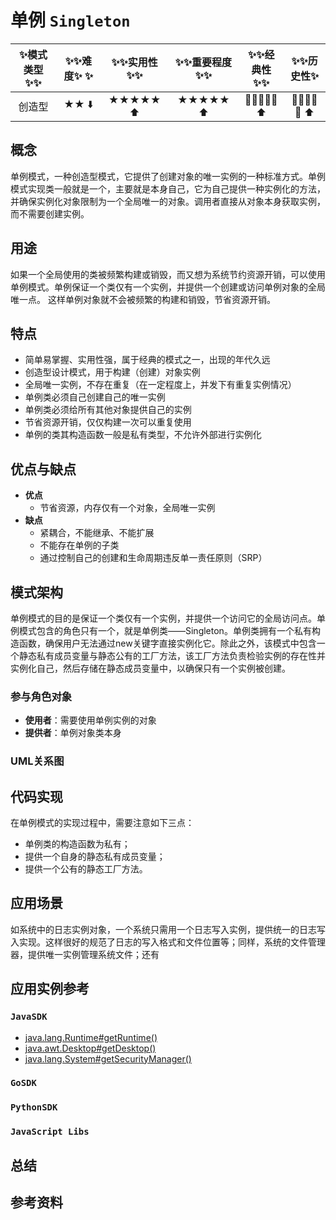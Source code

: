 # 单例 `Singleton`

| ✨模式类型✨✨ | ✨✨难度✨  ✨ | ✨✨实用性✨✨ | ✨✨重要程度✨✨ | ✨✨经典性✨✨ | ✨✨历史性✨ |
| :---------: | :--------: | :--------: | :----------: | :--------: | :-------: |
|   创造型    |    ★★ ⬇️    |  ★★★★★ ⬆️   |   ★★★★★ ⬆️    |  💚💚💚💚💚  ⬆️  | 💚💚💚💚💚  ⬆️  |

## 概念

单例模式，一种创造型模式，它提供了创建对象的唯一实例的一种标准方式。单例模式实现类一般就是一个，主要就是本身自己，它为自己提供一种实例化的方法，并确保实例化对象限制为一个全局唯一的对象。调用者直接从对象本身获取实例，而不需要创建实例。

## 用途

如果一个全局使用的类被频繁构建或销毁，而又想为系统节约资源开销，可以使用单例模式。单例保证一个类仅有一个实例，并提供一个创建或访问单例对象的全局唯一点。 这样单例对象就不会被频繁的构建和销毁，节省资源开销。

## 特点

+ 简单易掌握、实用性强，属于经典的模式之一，出现的年代久远
+ 创造型设计模式，用于构建（创建）对象实例
+ 全局唯一实例，不存在重复（在一定程度上，并发下有重复实例情况）
+ 单例类必须自己创建自己的唯一实例
+ 单例类必须给所有其他对象提供自己的实例 
+ 节省资源开销，仅仅构建一次可以重复使用
+ 单例的类其构造函数一般是私有类型，不允许外部进行实例化

## 优点与缺点

+ **优点**
  + 节省资源，内存仅有一个对象，全局唯一实例
+ **缺点**
  + 紧耦合，不能继承、不能扩展
  + 不能存在单例的子类
  + 通过控制自己的创建和生命周期违反单一责任原则（SRP） 

## 模式架构

单例模式的目的是保证一个类仅有一个实例，并提供一个访问它的全局访问点。单例模式包含的角色只有一个，就是单例类——Singleton。单例类拥有一个私有构造函数，确保用户无法通过new关键字直接实例化它。除此之外，该模式中包含一个静态私有成员变量与静态公有的工厂方法，该工厂方法负责检验实例的存在性并实例化自己，然后存储在静态成员变量中，以确保只有一个实例被创建。

### 参与角色对象

+ **使用者**：需要使用单例实例的对象
+ **提供者**：单例对象类本身

### UML关系图



## 代码实现

在单例模式的实现过程中，需要注意如下三点：

- 单例类的构造函数为私有；
- 提供一个自身的静态私有成员变量；
- 提供一个公有的静态工厂方法。

## 应用场景

如系统中的日志实例对象，一个系统只需用一个日志写入实例，提供统一的日志写入实现。这样很好的规范了日志的写入格式和文件位置等；同样，系统的文件管理器，提供唯一实例管理系统文件；还有

## 应用实例参考

### `JavaSDK`

- [java.lang.Runtime#getRuntime()](http://docs.oracle.com/javase/8/docs/api/java/lang/Runtime.html#getRuntime%28%29)
- [java.awt.Desktop#getDesktop()](http://docs.oracle.com/javase/8/docs/api/java/awt/Desktop.html#getDesktop--)
- [java.lang.System#getSecurityManager()](http://docs.oracle.com/javase/8/docs/api/java/lang/System.html#getSecurityManager--)

### `GoSDK`

### `PythonSDK`

### `JavaScript Libs`



## 总结



## 参考资料





